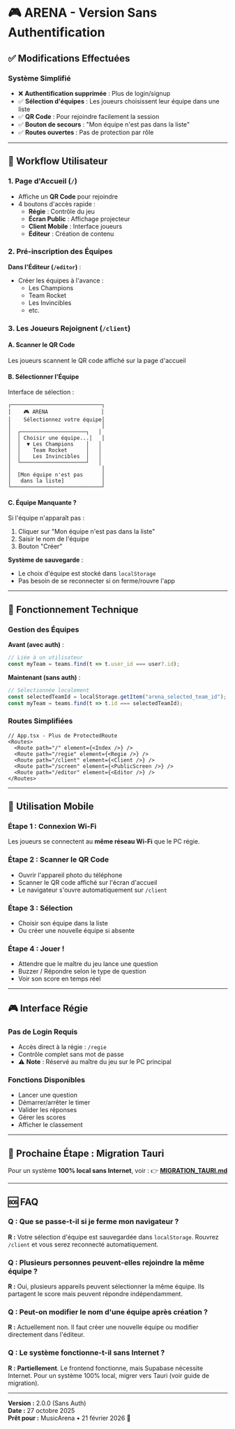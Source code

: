 # 🎮 ARENA - Version Sans Authentification

## ✅ Modifications Effectuées

### Système Simplifié
- ❌ **Authentification supprimée** : Plus de login/signup
- ✅ **Sélection d'équipes** : Les joueurs choisissent leur équipe dans une liste
- ✅ **QR Code** : Pour rejoindre facilement la session
- ✅ **Bouton de secours** : "Mon équipe n'est pas dans la liste"
- ✅ **Routes ouvertes** : Pas de protection par rôle

---

## 🎯 Workflow Utilisateur

### 1. Page d'Accueil (`/`)
- Affiche un **QR Code** pour rejoindre
- 4 boutons d'accès rapide :
  - **Régie** : Contrôle du jeu
  - **Écran Public** : Affichage projecteur
  - **Client Mobile** : Interface joueurs
  - **Éditeur** : Création de contenu

### 2. Pré-inscription des Équipes
**Dans l'Éditeur (`/editor`)** :
- Créer les équipes à l'avance :
  - Les Champions
  - Team Rocket
  - Les Invincibles
  - etc.

### 3. Les Joueurs Rejoignent (`/client`)

#### A. Scanner le QR Code
Les joueurs scannent le QR code affiché sur la page d'accueil

#### B. Sélectionner l'Équipe
Interface de sélection :
```
┌─────────────────────────────┐
│    🎮 ARENA                 │
│    Sélectionnez votre équipe│
│                             │
│  ┌─────────────────────┐   │
│  │ Choisir une équipe...│   │
│  │  ▼ Les Champions    │   │
│  │    Team Rocket      │   │
│  │    Les Invincibles  │   │
│  └─────────────────────┘   │
│                             │
│  [Mon équipe n'est pas      │
│   dans la liste]            │
└─────────────────────────────┘
```

#### C. Équipe Manquante ?
Si l'équipe n'apparaît pas :
1. Cliquer sur "Mon équipe n'est pas dans la liste"
2. Saisir le nom de l'équipe
3. Bouton "Créer"

**Système de sauvegarde** :
- Le choix d'équipe est stocké dans `localStorage`
- Pas besoin de se reconnecter si on ferme/rouvre l'app

---

## 🔧 Fonctionnement Technique

### Gestion des Équipes

**Avant (avec auth)** :
```typescript
// Liée à un utilisateur
const myTeam = teams.find(t => t.user_id === user?.id);
```

**Maintenant (sans auth)** :
```typescript
// Sélectionnée localement
const selectedTeamId = localStorage.getItem("arena_selected_team_id");
const myTeam = teams.find(t => t.id === selectedTeamId);
```

### Routes Simplifiées

```tsx
// App.tsx - Plus de ProtectedRoute
<Routes>
  <Route path="/" element={<Index />} />
  <Route path="/regie" element={<Regie />} />
  <Route path="/client" element={<Client />} />
  <Route path="/screen" element={<PublicScreen />} />
  <Route path="/editor" element={<Editor />} />
</Routes>
```

---

## 📱 Utilisation Mobile

### Étape 1 : Connexion Wi-Fi
Les joueurs se connectent au **même réseau Wi-Fi** que le PC régie.

### Étape 2 : Scanner le QR Code
- Ouvrir l'appareil photo du téléphone
- Scanner le QR code affiché sur l'écran d'accueil
- Le navigateur s'ouvre automatiquement sur `/client`

### Étape 3 : Sélection
- Choisir son équipe dans la liste
- Ou créer une nouvelle équipe si absente

### Étape 4 : Jouer !
- Attendre que le maître du jeu lance une question
- Buzzer / Répondre selon le type de question
- Voir son score en temps réel

---

## 🎮 Interface Régie

### Pas de Login Requis
- Accès direct à la régie : `/regie`
- Contrôle complet sans mot de passe
- ⚠️ **Note** : Réservé au maître du jeu sur le PC principal

### Fonctions Disponibles
- Lancer une question
- Démarrer/arrêter le timer
- Valider les réponses
- Gérer les scores
- Afficher le classement

---

## 🎯 Prochaine Étape : Migration Tauri

Pour un système **100% local sans Internet**, voir :
👉 **[MIGRATION_TAURI.md](./MIGRATION_TAURI.md)**

---

## 🆘 FAQ

### Q : Que se passe-t-il si je ferme mon navigateur ?
**R :** Votre sélection d'équipe est sauvegardée dans `localStorage`. Rouvrez `/client` et vous serez reconnecté automatiquement.

### Q : Plusieurs personnes peuvent-elles rejoindre la même équipe ?
**R :** Oui, plusieurs appareils peuvent sélectionner la même équipe. Ils partagent le score mais peuvent répondre indépendamment.

### Q : Peut-on modifier le nom d'une équipe après création ?
**R :** Actuellement non. Il faut créer une nouvelle équipe ou modifier directement dans l'éditeur.

### Q : Le système fonctionne-t-il sans Internet ?
**R :** **Partiellement**. Le frontend fonctionne, mais Supabase nécessite Internet. Pour un système 100% local, migrer vers Tauri (voir guide de migration).

---

**Version :** 2.0.0 (Sans Auth)  
**Date :** 27 octobre 2025  
**Prêt pour :** MusicArena • 21 février 2026 🎵
